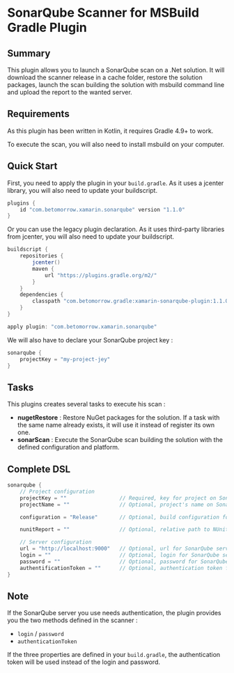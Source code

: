 # SonarQube Scanner for MSBuild Gradle Plugin

## Summary

This plugin allows you to launch a SonarQube scan on a .Net solution. It will download the scanner release in a cache folder, restore the solution packages, launch the scan building the solution with msbuild command line and upload the report to the wanted server.

## Requirements

As this plugin has been written in Kotlin, it requires Gradle 4.9+ to work.

To execute the scan, you will also need to install msbuild on your computer.

## Quick Start

First, you need to apply the plugin in your `build.gradle`.
As it uses a jcenter library, you will also need to update your buildscript.

```groovy
plugins {
    id "com.betomorrow.xamarin.sonarqube" version "1.1.0"
}
```

Or you can use the legacy plugin declaration.
As it uses third-party libraries from jcenter, you will also need to update your buildscript.

```groovy
buildscript {
    repositories {
        jcenter()
        maven {
            url "https://plugins.gradle.org/m2/"
        }
    }
    dependencies {
        classpath "com.betomorrow.gradle:xamarin-sonarqube-plugin:1.1.0"
    }
}

apply plugin: "com.betomorrow.xamarin.sonarqube"
```

We will also have to declare your SonarQube project key :

```groovy
sonarqube {
    projectKey = "my-project-jey"
}
```

## Tasks

This plugins creates several tasks to execute his scan :

* __nugetRestore__ : Restore NuGet packages for the solution. If a task with the same name already exists, it will use it instead of register its own one.
* __sonarScan__ : Execute the SonarQube scan building the solution with the defined configuration and platform.

## Complete DSL

```groovy
sonarqube {
    // Project configuration
    projectKey = ""                 // Required, key for project on SonarQube
    projectName = ""                // Optional, project's name on SonarQube. Default: null

    configuration = "Release"       // Optional, build configuration for scan. Default: Release

    nunitReport = ""                // Optional, relative path to NUnit report. Default: null

    // Server configuration
    url = "http://localhost:9000"   // Optional, url for SonarQube server. Default: use SonarScanner default server URL
    login = ""                      // Optional, login for SonarQube server. Default: null
    password = ""                   // Optional, password for SonarQube server. Default: null
    authentificationToken = ""      // Optional, authentication token for SonarQube server. Default: null
}
```

## Note

If the SonarQube server you use needs authentication, the plugin provides you the two methods defined in the scanner :

* `login` / `password`
* `authenticationToken`

If the three properties are defined in your `build.gradle`, the authentication token will be used instead of the login and password.

